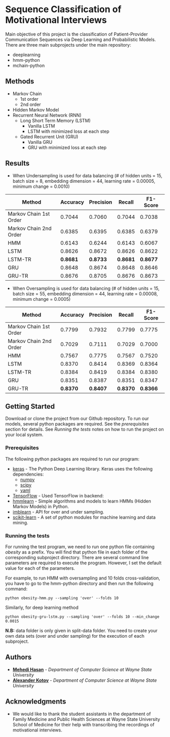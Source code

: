# Sequence Classification of Motivational Interviews

Main objective of this project is the classification of Patient-Provider Communication Sequences via Deep Learning and Probabilistic Models. There are three main subprojects under the main repository:

* deeplearning
* hmm-python
* mchain-python

## Methods

* Markov Chain
    * 1st order
    * 2nd order
* Hidden Markov Model
* Recurrent Neural Network (RNN)
    * Long Short Term Memory (LSTM)
       * Vanilla LSTM
       * LSTM with minimized loss at each step
    * Gated Recurrent Unit (GRU)
       * Vanilla GRU
       * GRU with minimized loss at each step

## Results

* When Undersampling is used for data balancing (\# of hidden units = 15, batch size = 8, embedding dimension = 44, learning rate = 0.00005, minimum change = 0.0010)

Method | Accuracy | Precision | Recall | F1-Score
------------------ | ------------- | ------------ | ------------- | ------------
Markov Chain 1st Order | 0.7044 | 0.7060 | 0.7044 | 0.7038
Markov Chain 2nd Order | 0.6385 | 0.6395 | 0.6385 | 0.6379
HMM | 0.6143 | 0.6244 | 0.6143 | 0.6067
LSTM | 0.8626 | 0.8672 | 0.8626 | 0.8622
LSTM-TR | **0.8681** | **0.8733** | **0.8681** | **0.8677**
GRU | 0.8648 | 0.8674 | 0.8648 | 0.8646
GRU-TR | 0.8676 | 0.8705 | 0.8676 | 0.8673


* When Oversampling is used for data balancing (\# of hidden units = 15, batch size = 55, embedding dimension = 44, learning rate = 0.00008, minimum change = 0.0005)

Method | Accuracy | Precision | Recall | F1-Score
------------------ | ------------- | ------------ | ------------- | ------------
Markov Chain 1st Order | 0.7799 | 0.7932 | 0.7799 | 0.7775
Markov Chain 2nd Order | 0.7029 | 0.7111 | 0.7029 | 0.7000
HMM | 0.7567 | 0.7775 | 0.7567 | 0.7520
LSTM | 0.8370 | 0.8414 | 0.8369 | 0.8364
LSTM-TR | 0.8384 | 0.8419 | 0.8384 | 0.8380
GRU | 0.8351 | 0.8387 | 0.8351 | 0.8347
GRU-TR | **0.8370** | **0.8407** | **0.8370** | **0.8366**

## Getting Started

Download or clone the project from our Github repository. To run our models, several python packages are required. See the _prerequisites_ section for details. See _Running the tests_ notes on how to run the project on your local system.

### Prerequisites

The following python packages are required to run our program:
* [keras](https://keras.io/) - The Python Deep Learning library. Keras uses the following dependencies:
    * [numpy](https://pypi.python.org/pypi/numpy)
    * [scipy](https://pypi.python.org/pypi/scipy)
    * [yaml](https://anaconda.org/conda-forge/yaml)
* [TensorFlow](https://maven.apache.org/) - Used TensorFlow in backend:
* [hmmlearn](https://hmmlearn.readthedocs.io/en/latest/) - Simple algorithms and models to learn HMMs (Hidden Markov Models) in Python.
* [imblearn](http://contrib.scikit-learn.org/imbalanced-learn/stable/api.html#module-imblearn.over_sampling) - API for over and under sampling.
* [scikit-learn](https://pypi.python.org/pypi/scikit-learn) - A set of python modules for machine learning and data mining.


### Running the tests

For running the test program, we need to run one python file containing _obesity_ as a prefix. You will find that python file in each folder of the corresponding subproject directory. There are several command line parameters are required to execute the program. However, I set the default value for each of the parameters. 

For example, to run HMM with oversampling and 10 folds cross-validation, you have to go to the hmm-python directory and then run the following command: 
```
python obesity-hmm.py --sampling 'over' --folds 10   
```
Similarly, for deep learning method
```
python obesity-gru-lstm.py --sampling 'over' --folds 10 --min_change 0.0015
```

**N.B:** data folder is only given in split-data folder. You need to create your own data sets (over and under sampling) for the execution of each subproject.  

## Authors

* **[Mehedi Hasan](https://www.researchgate.net/profile/Mehedi_Hasan33)** - *Department of Computer Science at Wayne State University*
* **[Alexander Kotov](http://www.cs.wayne.edu/kotov/)** - *Department of Computer Science at Wayne State University*


## Acknowledgments

* We would like to thank the student assistants in the department of Family Medicine and Public Health Sciences at Wayne State University School of Medicine for their help with transcribing the recordings of motivational interviews.




